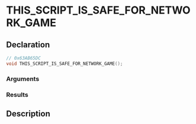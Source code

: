 # THIS_SCRIPT_IS_SAFE_FOR_NETWORK_GAME

## Declaration
```cpp
// 0x63AB65DC
void THIS_SCRIPT_IS_SAFE_FOR_NETWORK_GAME();
```

### Arguments

### Results

## Description

